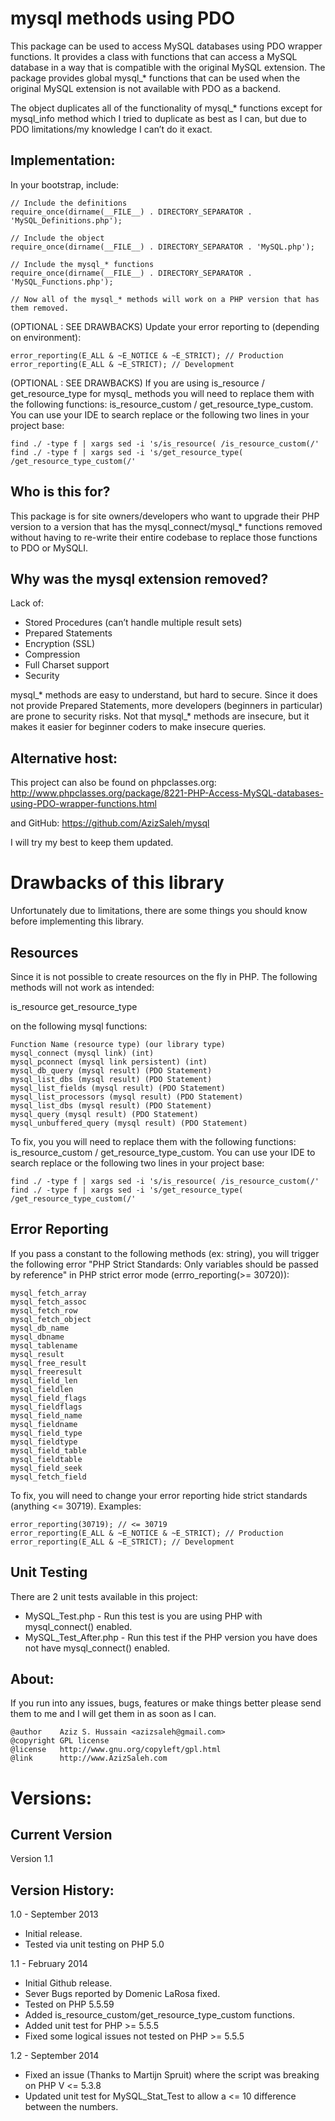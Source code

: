 mysql methods using PDO
===============================
This package can be used to access MySQL databases using PDO wrapper functions. It provides a class with functions that can access a MySQL database in a way that is compatible with the original MySQL extension. The package provides global mysql_* functions that can be used when the original MySQL extension is not available with PDO as a backend.

The object duplicates all of the functionality of mysql_* functions except for mysql_info method which I tried to duplicate as best as I can, but due to PDO limitations/my knowledge I can’t do it exact.

Implementation:
---------------
In your bootstrap, include:

    // Include the definitions
    require_once(dirname(__FILE__) . DIRECTORY_SEPARATOR . 'MySQL_Definitions.php');
     
    // Include the object
    require_once(dirname(__FILE__) . DIRECTORY_SEPARATOR . 'MySQL.php');
     
    // Include the mysql_* functions
    require_once(dirname(__FILE__) . DIRECTORY_SEPARATOR . 'MySQL_Functions.php');
     
    // Now all of the mysql_* methods will work on a PHP version that has them removed.

(OPTIONAL : SEE DRAWBACKS) Update your error reporting to (depending on environment):

    error_reporting(E_ALL & ~E_NOTICE & ~E_STRICT); // Production
    error_reporting(E_ALL & ~E_STRICT); // Development

(OPTIONAL : SEE DRAWBACKS) If you are using is_resource / get_resource_type for mysql_ methods you will need to replace them with the following functions: is_resource_custom / get_resource_type_custom. You can use your IDE to search replace or the following two lines in your project base:


    find ./ -type f | xargs sed -i 's/is_resource( /is_resource_custom(/'
    find ./ -type f | xargs sed -i 's/get_resource_type( /get_resource_type_custom(/'


Who is this for?
----------------
This package is for site owners/developers who want to upgrade their PHP version to a version that has the mysql_connect/mysql_* functions removed without having to re-write their entire codebase to replace those functions to PDO or MySQLI.

Why was the mysql extension removed?
-------------------------------------
Lack of:

* Stored Procedures (can’t handle multiple result sets)
* Prepared Statements
* Encryption (SSL)
* Compression
* Full Charset support
* Security

mysql_* methods are easy to understand, but hard to secure. Since it does not provide Prepared Statements, more developers (beginners in particular) are prone to security risks. Not that mysql_* methods are insecure, but it makes it easier for beginner coders to make insecure queries.

Alternative host:
-----------------
This project can also be found on phpclasses.org:
http://www.phpclasses.org/package/8221-PHP-Access-MySQL-databases-using-PDO-wrapper-functions.html

and GitHub:
https://github.com/AzizSaleh/mysql

I will try my best to keep them updated.

Drawbacks of this library
=========================
Unfortunately due to limitations, there are some things you should know before implementing this library.

Resources
---------
Since it is not possible to create resources on the fly in PHP. The following methods will not work as intended:

is_resource
get_resource_type

on the following mysql functions:

    Function Name (resource type) (our library type)
    mysql_connect (mysql link) (int)
    mysql_pconnect (mysql link persistent) (int)
    mysql_db_query (mysql result) (PDO Statement)
    mysql_list_dbs (mysql result) (PDO Statement)
    mysql_list_fields (mysql result) (PDO Statement)
    mysql_list_processors (mysql result) (PDO Statement)
    mysql_list_dbs (mysql result) (PDO Statement)
    mysql_query (mysql result) (PDO Statement)
    mysql_unbuffered_query (mysql result) (PDO Statement)

To fix, you you will need to replace them with the following functions: is_resource_custom / get_resource_type_custom. You can use your IDE to search replace or the following two lines in your project base:

    find ./ -type f | xargs sed -i 's/is_resource( /is_resource_custom(/'
    find ./ -type f | xargs sed -i 's/get_resource_type( /get_resource_type_custom(/'

Error Reporting
---------------
If you pass a constant to the following methods (ex: string), you will  trigger the following error "PHP Strict Standards:  Only variables should be passed by reference" in PHP strict error mode (errro_reporting(>= 30720)):

    mysql_fetch_array
    mysql_fetch_assoc
    mysql_fetch_row
    mysql_fetch_object
    mysql_db_name
    mysql_dbname
    mysql_tablename
    mysql_result
    mysql_free_result
    mysql_freeresult
    mysql_field_len
    mysql_fieldlen
    mysql_field_flags
    mysql_fieldflags
    mysql_field_name
    mysql_fieldname
    mysql_field_type
    mysql_fieldtype
    mysql_field_table
    mysql_fieldtable
    mysql_field_seek
    mysql_fetch_field

To fix, you will need to change your error reporting hide strict standards (anything <= 30719). Examples:

    error_reporting(30719); // <= 30719
    error_reporting(E_ALL & ~E_NOTICE & ~E_STRICT); // Production
    error_reporting(E_ALL & ~E_STRICT); // Development

Unit Testing
-------------

There are 2 unit tests available in this project:

* MySQL_Test.php - Run this test is you are using PHP with mysql_connect() enabled.
* MySQL_Test_After.php - Run this test if the PHP version you have does not have mysql_connect() enabled.


About:
------
If you run into any issues, bugs, features or make things better please send them to me and I will get them in as soon as I can.

    @author    Aziz S. Hussain <azizsaleh@gmail.com>
    @copyright GPL license 
    @license   http://www.gnu.org/copyleft/gpl.html 
    @link      http://www.AzizSaleh.com

Versions:
=========

Current Version
---------------
Version 1.1

Version History:
----------------
1.0 - September 2013
* Initial release.
* Tested via unit testing on PHP 5.0

1.1 - February 2014
* Initial Github release.
* Sever Bugs reported by Domenic LaRosa fixed.
* Tested on PHP 5.5.59
* Added is_resource_custom/get_resource_type_custom functions.
* Added unit test for PHP >= 5.5.5
* Fixed some logical issues not tested on PHP >= 5.5.5

1.2 - September 2014
 * Fixed an issue (Thanks to Martijn Spruit) where the script was breaking on PHP V <= 5.3.8
 * Updated unit test for MySQL_Stat_Test to allow a <= 10 difference between the numbers.
